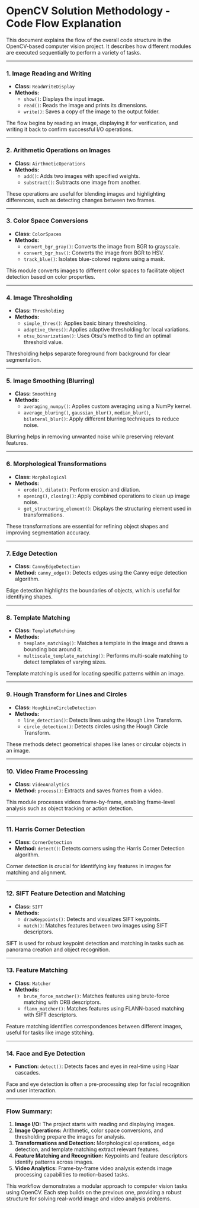 # OpenCV Solution Methodology - Code Flow Explanation

This document explains the flow of the overall code structure in the OpenCV-based computer vision project. It describes how different modules are executed sequentially to perform a variety of tasks.

---

### **1. Image Reading and Writing**
- **Class:** `ReadWriteDisplay`
- **Methods:**
  - `show()`: Displays the input image.
  - `read()`: Reads the image and prints its dimensions.
  - `write()`: Saves a copy of the image to the output folder.

The flow begins by reading an image, displaying it for verification, and writing it back to confirm successful I/O operations.

---

### **2. Arithmetic Operations on Images**
- **Class:** `AirthmeticOperations`
- **Methods:**
  - `add()`: Adds two images with specified weights.
  - `substract()`: Subtracts one image from another.

These operations are useful for blending images and highlighting differences, such as detecting changes between two frames.

---

### **3. Color Space Conversions**
- **Class:** `ColorSpaces`
- **Methods:**
  - `convert_bgr_gray()`: Converts the image from BGR to grayscale.
  - `convert_bgr_hsv()`: Converts the image from BGR to HSV.
  - `track_blue()`: Isolates blue-colored regions using a mask.

This module converts images to different color spaces to facilitate object detection based on color properties.

---

### **4. Image Thresholding**
- **Class:** `Thresholding`
- **Methods:**
  - `simple_thres()`: Applies basic binary thresholding.
  - `adaptive_thres()`: Applies adaptive thresholding for local variations.
  - `otsu_binarization()`: Uses Otsu's method to find an optimal threshold value.

Thresholding helps separate foreground from background for clear segmentation.

---

### **5. Image Smoothing (Blurring)**
- **Class:** `Smoothing`
- **Methods:**
  - `averaging_numpy()`: Applies custom averaging using a NumPy kernel.
  - `average_bluring()`, `gaussian_blur()`, `median_blur()`, `bilateral_blur()`: Apply different blurring techniques to reduce noise.

Blurring helps in removing unwanted noise while preserving relevant features.

---

### **6. Morphological Transformations**
- **Class:** `Morphological`
- **Methods:**
  - `erode()`, `dilate()`: Perform erosion and dilation.
  - `opening()`, `closing()`: Apply combined operations to clean up image noise.
  - `get_structuring_element()`: Displays the structuring element used in transformations.

These transformations are essential for refining object shapes and improving segmentation accuracy.

---

### **7. Edge Detection**
- **Class:** `CannyEdgeDetection`
- **Method:** `canny_edge()`: Detects edges using the Canny edge detection algorithm.

Edge detection highlights the boundaries of objects, which is useful for identifying shapes.

---

### **8. Template Matching**
- **Class:** `TemplateMatching`
- **Methods:**
  - `template_matching()`: Matches a template in the image and draws a bounding box around it.
  - `multiscale_template_matching()`: Performs multi-scale matching to detect templates of varying sizes.

Template matching is used for locating specific patterns within an image.

---

### **9. Hough Transform for Lines and Circles**
- **Class:** `HoughLineCircleDetection`
- **Methods:**
  - `line_detection()`: Detects lines using the Hough Line Transform.
  - `circle_detection()`: Detects circles using the Hough Circle Transform.

These methods detect geometrical shapes like lanes or circular objects in an image.

---

### **10. Video Frame Processing**
- **Class:** `VideoAnalytics`
- **Method:** `process()`: Extracts and saves frames from a video.

This module processes videos frame-by-frame, enabling frame-level analysis such as object tracking or action detection.

---

### **11. Harris Corner Detection**
- **Class:** `CornerDetection`
- **Method:** `detect()`: Detects corners using the Harris Corner Detection algorithm.

Corner detection is crucial for identifying key features in images for matching and alignment.

---

### **12. SIFT Feature Detection and Matching**
- **Class:** `SIFT`
- **Methods:**
  - `drawKeypoints()`: Detects and visualizes SIFT keypoints.
  - `match()`: Matches features between two images using SIFT descriptors.

SIFT is used for robust keypoint detection and matching in tasks such as panorama creation and object recognition.

---

### **13. Feature Matching**
- **Class:** `Matcher`
- **Methods:**
  - `brute_force_matcher()`: Matches features using brute-force matching with ORB descriptors.
  - `flann_matcher()`: Matches features using FLANN-based matching with SIFT descriptors.

Feature matching identifies correspondences between different images, useful for tasks like image stitching.

---

### **14. Face and Eye Detection**
- **Function:** `detect()`: Detects faces and eyes in real-time using Haar cascades.

Face and eye detection is often a pre-processing step for facial recognition and user interaction.

---

### **Flow Summary:**
1. **Image I/O:** The project starts with reading and displaying images.
2. **Image Operations:** Arithmetic, color space conversions, and thresholding prepare the images for analysis.
3. **Transformations and Detection:** Morphological operations, edge detection, and template matching extract relevant features.
4. **Feature Matching and Recognition:** Keypoints and feature descriptors identify patterns across images.
5. **Video Analytics:** Frame-by-frame video analysis extends image processing capabilities to motion-based tasks.

This workflow demonstrates a modular approach to computer vision tasks using OpenCV. Each step builds on the previous one, providing a robust structure for solving real-world image and video analysis problems.